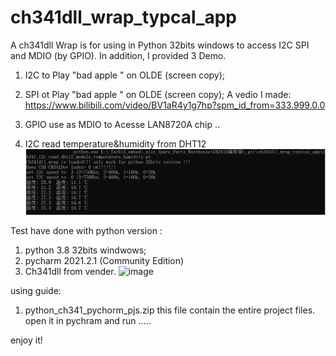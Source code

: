 # ch341dll_wrap_typcal_app
A ch341dll Wrap is for using in Python 32bits windows  to access I2C SPI and MDIO (by GPIO).
In addition, I provided 3 Demo.  

1.  I2C to Play "bad apple " on OLDE  (screen copy);
2.  SPI ot Play "bad apple " on OLDE  (screen copy);
    A vedio I made:
	https://www.bilibili.com/video/BV1aR4y1g7hp?spm_id_from=333.999.0.0

3.  GPIO use as MDIO to Acesse LAN8720A chip ..
4.  I2C read temperature&humidity from DHT12 
	![image](doc/dht12.png)


Test have done with python version : 
1. python 3.8 32bits windwows;
2. pycharm 2021.2.1 (Community Edition) 
3. Ch341dll from vender.
![image](https://user-images.githubusercontent.com/7239489/146632690-f958d10f-42f2-4217-8711-72f35e222611.png)


using guide:
1. python_ch341_pychorm_pjs.zip this file contain the entire project files. open it in pychram and run .....

enjoy it!


